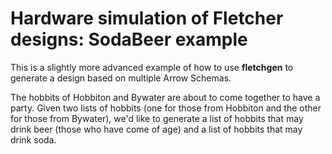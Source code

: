 # Hardware simulation of Fletcher designs: SodaBeer example

This is a slightly more advanced example of how to use **fletchgen** to generate a design based on multiple Arrow Schemas.

The hobbits of Hobbiton and Bywater are about to come together to have a party. 
Given two lists of hobbits (one for those from Hobbiton and the other for those from Bywater), we'd like to generate a list of hobbits that may drink beer (those who have come of age) and a list of hobbits that may drink soda.
